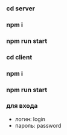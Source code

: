### cd server

### npm i

### npm run start

### cd client

### npm i

### npm run start

### для входа
- логин: login
- пароль: password
